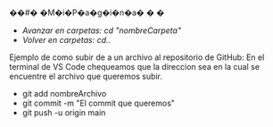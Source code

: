 ��#� �M�i�P�a�g�i�n�a�
�
�

- *Avanzar en carpetas: cd "nombreCarpeta"*
- *Volver en carpetas: cd..*

Ejemplo de como subir de a un archivo al repositorio de GitHub:
En el terminal de VS Code chequeamos que la direccion sea en la cual se encuentre el archivo que queremos subir.

- git add nombreArchivo
- git commit -m "El commit que queremos"
- git push -u origin main
